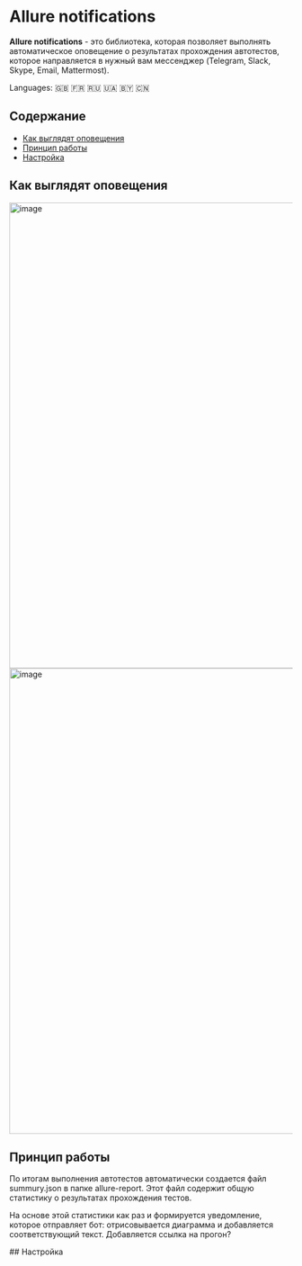 # Allure notifications
**Allure notifications** - это библиотека, которая позволяет выполнять автоматическое оповещение о результатах прохождения автотестов, которое направляется в нужный вам мессенджер (Telegram, Slack, Skype, Email, Mattermost).

Languages: 🇬🇧 🇫🇷 🇷🇺 🇺🇦 🇧🇾 🇨🇳
 
## Содержание
+ [Как выглядят оповещения](#Примеры)
+ [Принцип работы](#Принцип)
+ [Настройка](#Настройка)


<a name="Примеры">
 
## Как выглядят оповещения
<img width="828" alt="image" src="https://user-images.githubusercontent.com/109241600/212322072-e5cbc8f8-b749-4711-988c-3129e7081e4a.png">
<img width="828" alt="image" src="https://user-images.githubusercontent.com/109241600/212322156-03cd5455-73d3-4d2a-80ef-7a11dac59959.png">

 
<a name="Принцип">
 
## Принцип работы
По итогам выполнения автотестов автоматически создается файл summury.json в папке allure-report. Этот файл содержит общую статистику о результатах прохождения тестов. 

На основе этой статистики как раз и формируется уведомление, которое отправляет бот: отрисовывается диаграмма и добавляется соответствующий текст.
Добавляется ссылка на прогон?


<a name="Настройка">
## Настройка
 

 
